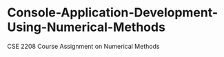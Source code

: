 # Console-Application-Development-Using-Numerical-Methods
CSE 2208 Course Assignment on Numerical Methods
